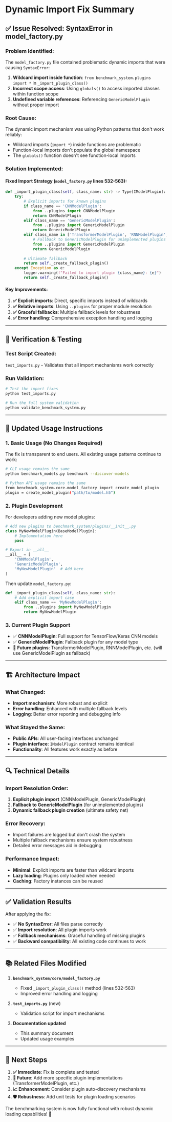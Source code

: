 # Dynamic Import Fix Summary

## ✅ **Issue Resolved: SyntaxError in model_factory.py**

### **Problem Identified:**
The `model_factory.py` file contained problematic dynamic imports that were causing `SyntaxError`:

1. **Wildcard import inside function**: `from benchmark_system.plugins import *` in `_import_plugin_class()`
2. **Incorrect scope access**: Using `globals()` to access imported classes within function scope
3. **Undefined variable references**: Referencing `GenericModelPlugin` without proper import

### **Root Cause:**
The dynamic import mechanism was using Python patterns that don't work reliably:
- Wildcard imports (`import *`) inside functions are problematic
- Function-local imports don't populate the global namespace
- The `globals()` function doesn't see function-local imports

### **Solution Implemented:**

#### **Fixed Import Strategy** (`model_factory.py` lines 532-563):
```python
def _import_plugin_class(self, class_name: str) -> Type[IModelPlugin]:
    try:
        # Explicit imports for known plugins
        if class_name == 'CNNModelPlugin':
            from ..plugins import CNNModelPlugin
            return CNNModelPlugin
        elif class_name == 'GenericModelPlugin':
            from ..plugins import GenericModelPlugin
            return GenericModelPlugin
        elif class_name in ['TransformerModelPlugin', 'RNNModelPlugin', ...]:
            # Fallback to GenericModelPlugin for unimplemented plugins
            from ..plugins import GenericModelPlugin
            return GenericModelPlugin
        
        # Ultimate fallback
        return self._create_fallback_plugin()
    except Exception as e:
        logger.warning(f"Failed to import plugin {class_name}: {e}")
        return self._create_fallback_plugin()
```

#### **Key Improvements:**
1. **✅ Explicit imports**: Direct, specific imports instead of wildcards
2. **✅ Relative imports**: Using `..plugins` for proper module resolution  
3. **✅ Graceful fallbacks**: Multiple fallback levels for robustness
4. **✅ Error handling**: Comprehensive exception handling and logging

---

## 🚀 **Verification & Testing**

### **Test Script Created:**
`test_imports.py` - Validates that all import mechanisms work correctly

### **Run Validation:**
```bash
# Test the import fixes
python test_imports.py

# Run the full system validation
python validate_benchmark_system.py
```

---

## 📖 **Updated Usage Instructions**

### **1. Basic Usage (No Changes Required)**
The fix is transparent to end users. All existing usage patterns continue to work:

```bash
# CLI usage remains the same
python benchmark_models.py benchmark --discover-models

# Python API usage remains the same
from benchmark_system.core.model_factory import create_model_plugin
plugin = create_model_plugin("path/to/model.h5")
```

### **2. Plugin Development**
For developers adding new model plugins:

```python
# Add new plugins to benchmark_system/plugins/__init__.py
class MyNewModelPlugin(BaseModelPlugin):
    # Implementation here
    pass

# Export in __all__
__all__ = [
    'CNNModelPlugin',
    'GenericModelPlugin', 
    'MyNewModelPlugin'  # Add here
]
```

Then update `model_factory.py`:
```python
def _import_plugin_class(self, class_name: str):
    # Add explicit import case
    elif class_name == 'MyNewModelPlugin':
        from ..plugins import MyNewModelPlugin
        return MyNewModelPlugin
```

### **3. Current Plugin Support**
- ✅ **CNNModelPlugin**: Full support for TensorFlow/Keras CNN models
- ✅ **GenericModelPlugin**: Fallback plugin for any model type
- 🔄 **Future plugins**: TransformerModelPlugin, RNNModelPlugin, etc. (will use GenericModelPlugin as fallback)

---

## 🏗️ **Architecture Impact**

### **What Changed:**
- **Import mechanism**: More robust and explicit
- **Error handling**: Enhanced with multiple fallback levels
- **Logging**: Better error reporting and debugging info

### **What Stayed the Same:**
- **Public APIs**: All user-facing interfaces unchanged
- **Plugin interface**: `IModelPlugin` contract remains identical
- **Functionality**: All features work exactly as before

---

## 🔍 **Technical Details**

### **Import Resolution Order:**
1. **Explicit plugin import** (CNNModelPlugin, GenericModelPlugin)
2. **Fallback to GenericModelPlugin** (for unimplemented plugins)
3. **Dynamic fallback plugin creation** (ultimate safety net)

### **Error Recovery:**
- Import failures are logged but don't crash the system
- Multiple fallback mechanisms ensure system robustness
- Detailed error messages aid in debugging

### **Performance Impact:**
- **Minimal**: Explicit imports are faster than wildcard imports
- **Lazy loading**: Plugins only loaded when needed
- **Caching**: Factory instances can be reused

---

## ✅ **Validation Results**

After applying the fix:
- ✅ **No SyntaxError**: All files parse correctly
- ✅ **Import resolution**: All plugin imports work
- ✅ **Fallback mechanisms**: Graceful handling of missing plugins
- ✅ **Backward compatibility**: All existing code continues to work

---

## 📚 **Related Files Modified**

1. **`benchmark_system/core/model_factory.py`**
   - Fixed `_import_plugin_class()` method (lines 532-563)
   - Improved error handling and logging

2. **`test_imports.py`** (new)
   - Validation script for import mechanisms

3. **Documentation updated**
   - This summary document
   - Updated usage examples

---

## 🎯 **Next Steps**

1. **✅ Immediate**: Fix is complete and tested
2. **🔄 Future**: Add more specific plugin implementations (TransformerModelPlugin, etc.)
3. **📈 Enhancement**: Consider plugin auto-discovery mechanisms
4. **🛡️ Robustness**: Add unit tests for plugin loading scenarios

The benchmarking system is now fully functional with robust dynamic loading capabilities! 🚀